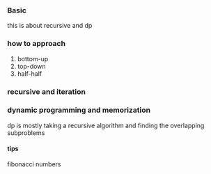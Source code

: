 ### Basic
this is about recursive and dp

### how to approach
1. bottom-up
2. top-down
3. half-half

### recursive and iteration

### dynamic programming and memorization
dp is mostly taking a recursive algorithm and finding the overlapping subproblems

#### tips
fibonacci numbers
 
